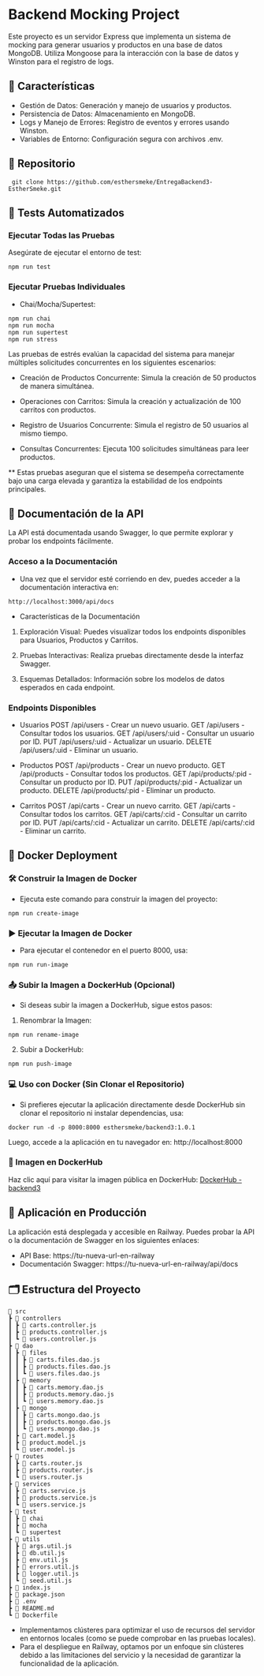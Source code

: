 # Backend Mocking Project

Este proyecto es un servidor Express que implementa un sistema de mocking para generar usuarios y productos en una base de datos MongoDB. Utiliza Mongoose para la interacción con la base de datos y Winston para el registro de logs.

## 🧩 Características

- Gestión de Datos: Generación y manejo de usuarios y productos.
- Persistencia de Datos: Almacenamiento en MongoDB.
- Logs y Manejo de Errores: Registro de eventos y errores usando Winston.
- Variables de Entorno: Configuración segura con archivos .env.

## 📂 Repositorio

```
 git clone https://github.com/esthersmeke/EntregaBackend3-EstherSmeke.git
```

## 🧪 Tests Automatizados

### **Ejecutar Todas las Pruebas**

Asegúrate de ejecutar el entorno de test:

```
npm run test
```

### **Ejecutar Pruebas Individuales**

- Chai/Mocha/Supertest:

```
npm run chai
npm run mocha
npm run supertest
npm run stress
```

Las pruebas de estrés evalúan la capacidad del sistema para manejar múltiples solicitudes concurrentes en los siguientes escenarios:

- Creación de Productos Concurrente:
  Simula la creación de 50 productos de manera simultánea.

- Operaciones con Carritos:
  Simula la creación y actualización de 100 carritos con productos.

- Registro de Usuarios Concurrente:
  Simula el registro de 50 usuarios al mismo tiempo.

- Consultas Concurrentes:
  Ejecuta 100 solicitudes simultáneas para leer productos.

\*\* Estas pruebas aseguran que el sistema se desempeña correctamente bajo una carga elevada y garantiza la estabilidad de los endpoints principales.

## 📖 Documentación de la API

La API está documentada usando Swagger, lo que permite explorar y probar los endpoints fácilmente.

### **Acceso a la Documentación**

- Una vez que el servidor esté corriendo en dev, puedes acceder a la documentación interactiva en:

```
http://localhost:3000/api/docs
```

- Características de la Documentación

1. Exploración Visual:
   Puedes visualizar todos los endpoints disponibles para Usuarios, Productos y Carritos.

2. Pruebas Interactivas:
   Realiza pruebas directamente desde la interfaz Swagger.

3. Esquemas Detallados:
   Información sobre los modelos de datos esperados en cada endpoint.

### **Endpoints Disponibles**

- Usuarios
  POST /api/users - Crear un nuevo usuario.
  GET /api/users - Consultar todos los usuarios.
  GET /api/users/:uid - Consultar un usuario por ID.
  PUT /api/users/:uid - Actualizar un usuario.
  DELETE /api/users/:uid - Eliminar un usuario.

- Productos
  POST /api/products - Crear un nuevo producto.
  GET /api/products - Consultar todos los productos.
  GET /api/products/:pid - Consultar un producto por ID.
  PUT /api/products/:pid - Actualizar un producto.
  DELETE /api/products/:pid - Eliminar un producto.

- Carritos
  POST /api/carts - Crear un nuevo carrito.
  GET /api/carts - Consultar todos los carritos.
  GET /api/carts/:cid - Consultar un carrito por ID.
  PUT /api/carts/:cid - Actualizar un carrito.
  DELETE /api/carts/:cid - Eliminar un carrito.

## 🚢 Docker Deployment

### **🛠️ Construir la Imagen de Docker**

- Ejecuta este comando para construir la imagen del proyecto:

```
npm run create-image
```

### **▶️ Ejecutar la Imagen de Docker**

- Para ejecutar el contenedor en el puerto 8000, usa:

```
npm run run-image
```

### **📤 Subir la Imagen a DockerHub (Opcional)**

- Si deseas subir la imagen a DockerHub, sigue estos pasos:

1. Renombrar la Imagen:

```
npm run rename-image
```

2. Subir a DockerHub:

```
npm run push-image
```

### **💻 Uso con Docker (Sin Clonar el Repositorio)**

- Si prefieres ejecutar la aplicación directamente desde DockerHub sin clonar el repositorio ni instalar dependencias, usa:

```
docker run -d -p 8000:8000 esthersmeke/backend3:1.0.1
```

Luego, accede a la aplicación en tu navegador en:
http://localhost:8000

### **🔗 Imagen en DockerHub**

Haz clic aquí para visitar la imagen pública en DockerHub:
[DockerHub - backend3](https://hub.docker.com/r/esthersmeke/backend3)

## 🚀 Aplicación en Producción

La aplicación está desplegada y accesible en Railway. Puedes probar la API o la documentación de Swagger en los siguientes enlaces:

- API Base: https://tu-nueva-url-en-railway
- Documentación Swagger: https://tu-nueva-url-en-railway/api/docs

## 🗂️ Estructura del Proyecto

```
📂 src
┣ 📂 controllers
┃ ┣ 📜 carts.controller.js
┃ ┣ 📜 products.controller.js
┃ ┗ 📜 users.controller.js
┣ 📂 dao
┃ ┣ 📂 files
┃ ┃ ┣ 📜 carts.files.dao.js
┃ ┃ ┣ 📜 products.files.dao.js
┃ ┃ ┗ 📜 users.files.dao.js
┃ ┣ 📂 memory
┃ ┃ ┣ 📜 carts.memory.dao.js
┃ ┃ ┣ 📜 products.memory.dao.js
┃ ┃ ┗ 📜 users.memory.dao.js
┃ ┣ 📂 mongo
┃ ┃ ┣ 📜 carts.mongo.dao.js
┃ ┃ ┣ 📜 products.mongo.dao.js
┃ ┃ ┗ 📜 users.mongo.dao.js
┃ ┣ 📜 cart.model.js
┃ ┣ 📜 product.model.js
┃ ┗ 📜 user.model.js
┣ 📂 routes
┃ ┣ 📜 carts.router.js
┃ ┣ 📜 products.router.js
┃ ┗ 📜 users.router.js
┣ 📂 services
┃ ┣ 📜 carts.service.js
┃ ┣ 📜 products.service.js
┃ ┗ 📜 users.service.js
┣ 📂 test
┃ ┣ 📂 chai
┃ ┣ 📂 mocha
┃ ┗ 📂 supertest
┣ 📂 utils
┃ ┣ 📜 args.util.js
┃ ┣ 📜 db.util.js
┃ ┣ 📜 env.util.js
┃ ┣ 📜 errors.util.js
┃ ┣ 📜 logger.util.js
┃ ┗ 📜 seed.util.js
┣ 📜 index.js
┣ 📜 package.json
┣ 📜 .env
┣ 📜 README.md
┗ 📜 Dockerfile
```

- Implementamos clústeres para optimizar el uso de recursos del servidor en entornos locales (como se puede comprobar en las pruebas locales).
- Para el despliegue en Railway, optamos por un enfoque sin clústeres debido a las limitaciones del servicio y la necesidad de garantizar la funcionalidad de la aplicación.
